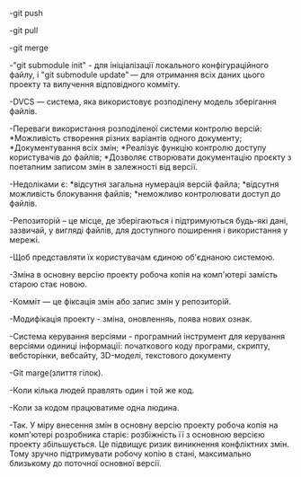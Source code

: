 -git push

-git pull

-git merge

-"git submodule init" - для ініціалізації локального конфігураційного файлу, і "git submodule update" — для отримання всіх даних цього проекту та вилучення відповідного комміту.

-DVCS — система, яка використовує розподілену модель зберігання файлів.

-Переваги використання розподіленої системи контролю версій: *Можливість створення різних варіантів одного документу; *Документування всіх змін; *Реалізує функцію контролю доступу користувачів до файлів; *Дозволяє створювати документацію проєкту з поетапним записом змін в залежності від версії.

-Недоліками є: *відсутня загальна нумерація версій файла; *відсутня можливість блокування файлів; *неможливо контролювати доступ до файлів.

-Репозиторій – це місце, де зберігаються і підтримуються будь-які дані, зазвичай, у вигляді файлів, для доступного поширення і використання у мережі.

-Щоб представляти їх користувачам єдиною об'єднаною системою.

-Зміна в основну версію проекту робоча копія на комп'ютері замість старою стає новою.

-Комміт — це фіксація змін або запис змін у репозиторій.

-Модифікація проекту - зміна, оновленняь, поява нових ознак.

-Система керування версіями - програмний інструмент для керування версіями одиниці інформації: початкового коду програми, скрипту, вебсторінки, вебсайту, 3D-моделі, текстового документу

-Git marge(злиття гілок).

-Коли кілька людей правлять один і той же код.

-Коли за кодом працюватиме одна людина.

-Так. У міру внесення змін в основну версію проекту робоча копія на комп'ютері розробника старіє: розбіжність її з основною версією проекту збільшується. Це підвищує ризик виникнення конфліктних змін. Тому зручно підтримувати робочу копію в стані, максимально близькому до поточної основної версії.
